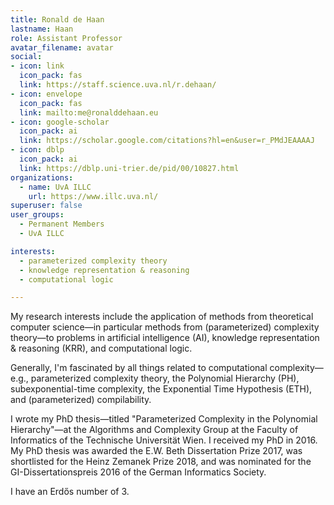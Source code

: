 ```yaml
---
title: Ronald de Haan
lastname: Haan
role: Assistant Professor
avatar_filename: avatar
social:
- icon: link
  icon_pack: fas
  link: https://staff.science.uva.nl/r.dehaan/
- icon: envelope
  icon_pack: fas
  link: mailto:me@ronalddehaan.eu
- icon: google-scholar
  icon_pack: ai
  link: https://scholar.google.com/citations?hl=en&user=r_PMdJEAAAAJ
- icon: dblp
  icon_pack: ai
  link: https://dblp.uni-trier.de/pid/00/10827.html
organizations:
  - name: UvA ILLC
    url: https://www.illc.uva.nl/
superuser: false
user_groups:
  - Permanent Members
  - UvA ILLC

interests:
  - parameterized complexity theory
  - knowledge representation & reasoning
  - computational logic

---
```

My research interests include the application of methods from theoretical computer science—in particular methods from (parameterized) complexity theory—to problems in artificial intelligence (AI), knowledge representation & reasoning (KRR), and computational logic.

Generally, I'm fascinated by all things related to computational complexity—e.g., parameterized complexity theory, the Polynomial Hierarchy (PH), subexponential-time complexity, the Exponential Time Hypothesis (ETH), and (parameterized) compilability.

I wrote my PhD thesis—titled "Parameterized Complexity in the Polynomial Hierarchy"—at the Algorithms and Complexity Group at the Faculty of Informatics of the Technische Universität Wien. I received my PhD in 2016. My PhD thesis was awarded the E.W. Beth Dissertation Prize 2017, was shortlisted for the Heinz Zemanek Prize 2018, and was nominated for the GI-Dissertationspreis 2016 of the German Informatics Society.

I have an Erdős number of 3.
